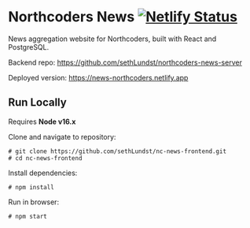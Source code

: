 # Northcoders News    [![Netlify Status](https://api.netlify.com/api/v1/badges/c9046b8e-7e0c-495f-a24a-6c25a16553c3/deploy-status)](https://app.netlify.com/sites/news-northcoders/deploys)

News aggregation website for Northcoders, built with React and PostgreSQL.

Backend repo: https://github.com/sethLundst/northcoders-news-server

Deployed version: https://news-northcoders.netlify.app

## Run Locally 

Requires **Node v16.x**

Clone and navigate to repository:  

    # git clone https://github.com/sethLundst/nc-news-frontend.git 
    # cd nc-news-frontend

Install dependencies:  

    # npm install
    
Run in browser:  

    # npm start 
